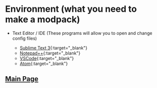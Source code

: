 # Environment (what you need to make a modpack)

- Text Editor / IDE (These programs will allow you to open and change config files)

  - [Sublime Text 3](https://www.sublimetext.com/3){:target="\_blank"}
  - [Notepad++](https://notepad-plus-plus.org/){:target="\_blank"}
  - [VSCode](https://code.visualstudio.com/){:target="\_blank"}
  - [Atom](https://atom.io/){:target="\_blank"}

## [**Main Page**](/modpack-dev)
